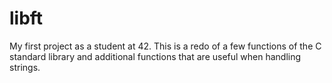 # libft
My first project as a student at 42. This is a redo of a few functions of the C standard library and additional functions that are useful when handling strings.
